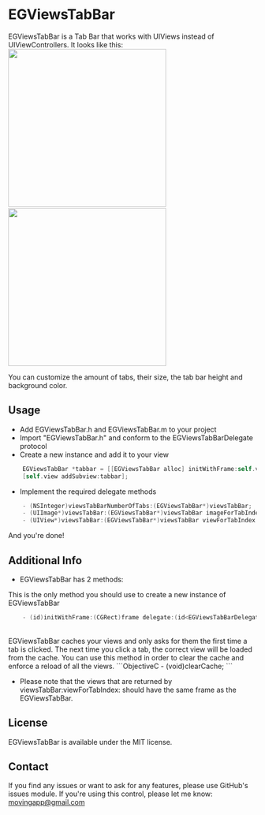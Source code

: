 EGViewsTabBar
=============
EGViewsTabBar is a Tab Bar that works with UIViews instead of UIViewControllers. It looks like this:
<img width=320 src="https://raw.github.com/ganem/EGViewsTabBar/master/Screenshots/screenshot1.png"/>&nbsp;&nbsp;
<img width=320 src="https://raw.github.com/ganem/EGViewsTabBar/master/Screenshots/screenshot2.png"/>

You can customize the amount of tabs, their size, the tab bar height and background color.

Usage
-----
- Add EGViewsTabBar.h and EGViewsTabBar.m to your project
- Import "EGViewsTabBar.h" and conform to the EGViewsTabBarDelegate protocol
- Create a new instance and add it to your view
```ObjectiveC
	EGViewsTabBar *tabbar = [[EGViewsTabBar alloc] initWithFrame:self.view.frame delegate:self];
	[self.view addSubview:tabbar];
```
 
- Implement the required delegate methods

```ObjectiveC
	- (NSInteger)viewsTabBarNumberOfTabs:(EGViewsTabBar*)viewsTabBar;
	- (UIImage*)viewsTabBar:(EGViewsTabBar*)viewsTabBar imageForTabIndex:(NSInteger)index;
	- (UIView*)viewsTabBar:(EGViewsTabBar*)viewsTabBar viewForTabIndex:(NSInteger)index;
```

And you're done!

Additional Info
---------------
- EGViewsTabBar has 2 methods:

This is the only method you should use to create a new instance of EGViewsTabBar
```ObjectiveC
	- (id)initWithFrame:(CGRect)frame delegate:(id<EGViewsTabBarDelegate>)delegate;
```
<br>
EGViewsTabBar caches your views and only asks for them the first time a tab is clicked. The next time you click a tab, the correct view will be loaded from the cache.
You can use this method in order to clear the cache and enforce a reload of all the views.
```ObjectiveC
	- (void)clearCache;
```

- Please note that the views that are returned by viewsTabBar:viewForTabIndex: should have the same frame as the EGViewsTabBar.

License
-------
EGViewsTabBar is available under the MIT license.

Contact
-------
If you find any issues or want to ask for any features, please use GitHub's issues module.
If you're using this control, please let me know: movingapp@gmail.com